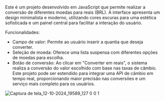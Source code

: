Este é um projeto desenvolvido em JavaScript que permite realizar a conversão de diferentes moedas para reais (BRL). A interface apresenta um design minimalista e moderno, utilizando cores escuras para uma estética sofisticada e um painel central para facilitar a interação do usuário.

Funcionalidades:
- Campo de valor: Permite ao usuário inserir a quantia que deseja converter.
- Seleção de moeda: Oferece uma lista suspensa com diferentes opções de moedas para escolha.
- Botão de conversão: Ao clicar em "Converter em reais", o sistema realiza a conversão do valor escolhido com base nas taxas de câmbio.
Este projeto pode ser estendido para integrar uma API de câmbio em tempo real, proporcionando maior precisão nas conversões e um serviço mais completo para os usuários.


![Captura de tela_12-10-2024_19589_127 0 0 1](https://github.com/user-attachments/assets/57b8a766-aadb-4223-98a9-29877e46a2f7)
